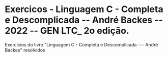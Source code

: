 # Exercicos - Linguagem C - Completa e Descomplicada -- André Backes -- 2022 -- GEN LTC_ 2o edição.
 Exercicios do livro "Linguagem C - Completa e Descomplicada --- André Backes" resolvidos
